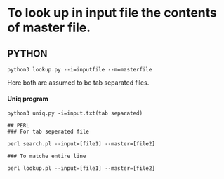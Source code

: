 # To look up in input file the contents of master file.
## PYTHON

```
python3 lookup.py --i=inputfile --m=masterfile
```
Here both are assumed to be tab separated files.  

#### Uniq program
```
python3 uniq.py -i=input.txt(tab separated)

## PERL
### For tab seperated file

```
	perl search.pl --input=[file1] --master=[file2]
```
### To matche entire line
```
	perl lookup.pl --input=[file1] --master=[file2]
```

